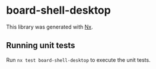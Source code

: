 # board-shell-desktop

This library was generated with [Nx](https://nx.dev).

## Running unit tests

Run `nx test board-shell-desktop` to execute the unit tests.
